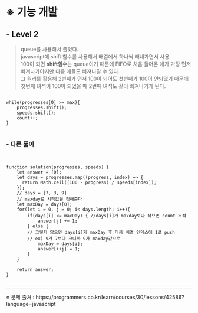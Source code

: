 # ※ 기능 개발
## - Level 2
> queue를 사용해서 풀었다.   
> javascript에 shift 함수를 사용해서 배열에서 하나씩 빼내가면서 사용.   
> 100이 되면 <b>shift함수</b>는 queue이기 때문에 FIFO로 처음 들어온 애가 가장 먼저 빠져나가야지만 다음 애들도 빠져나갈 수 있다.   
> 그 원리를 활용해 2번째가 먼저 100이 되어도 첫번째가 100이 안되었기 때문에 첫번째 녀석이 100이 되었을 때 2번째 녀석도 같이 빠져나가게 된다.   
<pre><code>
while(progresses[0] >= max){
    progresses.shift();
    speeds.shift();
    count++;
}

</code></pre>

### - 다른 풀이
<pre><code>

function solution(progresses, speeds) {
    let answer = [0];
    let days = progresses.map((progress, index) => {
      return Math.ceil((100 - progress) / speeds[index]);
    });
    // days = [7, 3, 9]
    // maxday로 시작값을 정해준다
    let maxDay = days[0];
    for(let i = 0, j = 0; i< days.length; i++){
        if(days[i] <= maxDay) { //days[i]가 maxday보다 작으면 count 누적
            answer[j] += 1;
        } else {
        // 그렇지 않으면 days[i]가 maxDay 후 다음 배열 인덱스에 1로 push
        // ex) 9가 7보다 크니까 9가 maxday값으로
            maxDay = days[i];
            answer[++j] = 1;
        }
    }

    return answer;
}

</code></pre>

<hr>
※ 문제 출처 : https://programmers.co.kr/learn/courses/30/lessons/42586?language=javascript
